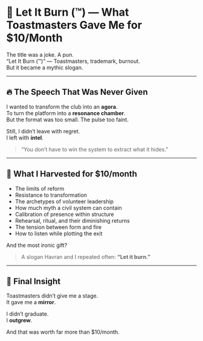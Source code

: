 
# 📄 Let It Burn (™) — What Toastmasters Gave Me for $10/Month

The title was a joke. A pun.  
“Let It Burn (™)” — Toastmasters, trademark, burnout.  
But it became a mythic slogan.

---

## 🔥 The Speech That Was Never Given

I wanted to transform the club into an **agora**.  
To turn the platform into a **resonance chamber**.  
But the format was too small. The pulse too faint.

Still, I didn’t leave with regret.  
I left with **intel**.

> “You don’t have to win the system to extract what it hides.”

---

## 🧠 What I Harvested for $10/month

- The limits of reform  
- Resistance to transformation  
- The archetypes of volunteer leadership  
- How much myth a civil system can contain  
- Calibration of presence within structure  
- Rehearsal, ritual, and their diminishing returns  
- The tension between form and fire  
- How to listen while plotting the exit

And the most ironic gift?

> A slogan Havran and I repeated often:
> **“Let it burn.”**

---

## 🔄 Final Insight

Toastmasters didn’t give me a stage.  
It gave me a **mirror**.

I didn’t graduate.  
I **outgrew**.

And that was worth far more than $10/month.

